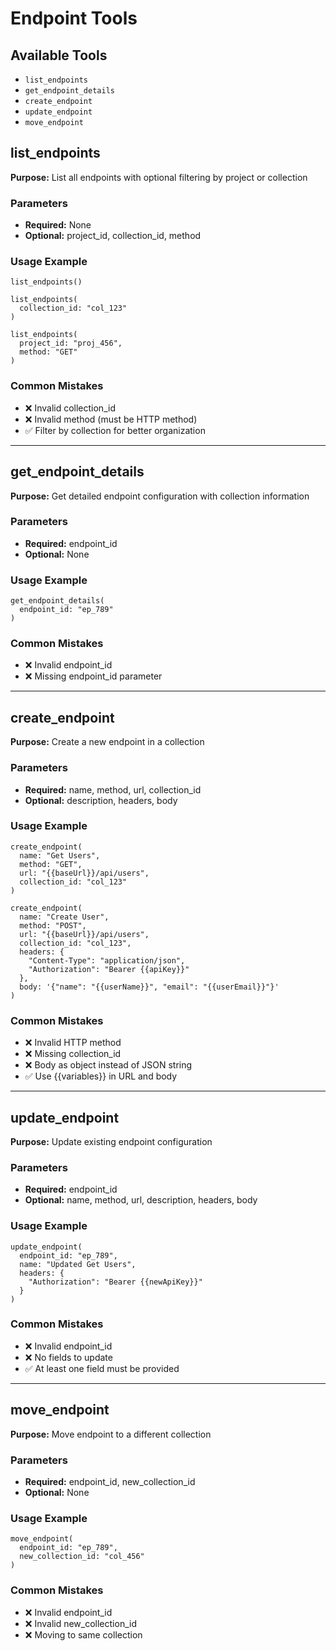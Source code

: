 # Endpoint Tools

## Available Tools
- `list_endpoints`
- `get_endpoint_details`
- `create_endpoint`
- `update_endpoint`
- `move_endpoint`

## list_endpoints

**Purpose:** List all endpoints with optional filtering by project or collection

### Parameters
- **Required:** None
- **Optional:** project_id, collection_id, method

### Usage Example
```
list_endpoints()

list_endpoints(
  collection_id: "col_123"
)

list_endpoints(
  project_id: "proj_456",
  method: "GET"
)
```

### Common Mistakes
- ❌ Invalid collection_id
- ❌ Invalid method (must be HTTP method)
- ✅ Filter by collection for better organization

---

## get_endpoint_details

**Purpose:** Get detailed endpoint configuration with collection information

### Parameters
- **Required:** endpoint_id
- **Optional:** None

### Usage Example
```
get_endpoint_details(
  endpoint_id: "ep_789"
)
```

### Common Mistakes
- ❌ Invalid endpoint_id
- ❌ Missing endpoint_id parameter

---

## create_endpoint

**Purpose:** Create a new endpoint in a collection

### Parameters
- **Required:** name, method, url, collection_id
- **Optional:** description, headers, body

### Usage Example
```
create_endpoint(
  name: "Get Users",
  method: "GET",
  url: "{{baseUrl}}/api/users",
  collection_id: "col_123"
)

create_endpoint(
  name: "Create User",
  method: "POST",
  url: "{{baseUrl}}/api/users",
  collection_id: "col_123",
  headers: {
    "Content-Type": "application/json",
    "Authorization": "Bearer {{apiKey}}"
  },
  body: '{"name": "{{userName}}", "email": "{{userEmail}}"}'
)
```

### Common Mistakes
- ❌ Invalid HTTP method
- ❌ Missing collection_id
- ❌ Body as object instead of JSON string
- ✅ Use {{variables}} in URL and body

---

## update_endpoint

**Purpose:** Update existing endpoint configuration

### Parameters
- **Required:** endpoint_id
- **Optional:** name, method, url, description, headers, body

### Usage Example
```
update_endpoint(
  endpoint_id: "ep_789",
  name: "Updated Get Users",
  headers: {
    "Authorization": "Bearer {{newApiKey}}"
  }
)
```

### Common Mistakes
- ❌ Invalid endpoint_id
- ❌ No fields to update
- ✅ At least one field must be provided

---

## move_endpoint

**Purpose:** Move endpoint to a different collection

### Parameters
- **Required:** endpoint_id, new_collection_id
- **Optional:** None

### Usage Example
```
move_endpoint(
  endpoint_id: "ep_789",
  new_collection_id: "col_456"
)
```

### Common Mistakes
- ❌ Invalid endpoint_id
- ❌ Invalid new_collection_id
- ❌ Moving to same collection